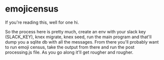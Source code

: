 # emojicensus

If you're reading this, well for one hi. 

So the process here is pretty much, create an env with your slack key (SLACK_KEY), knex migrate, knex seed, run the main program and that'll dump you a sqlite db with all the messages. From there you'll probably want to run emoji census, take the output from there and run the post processing.js file. As you go along it'll get rougher and rougher.
